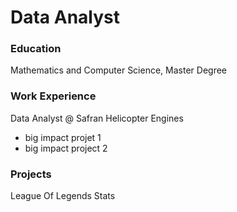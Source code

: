# Data Analyst

### Education
Mathematics and Computer Science, Master Degree

### Work Experience
Data Analyst @ Safran Helicopter Engines
  - big impact projet 1
  - big impact project 2

### Projects
League Of Legends Stats

